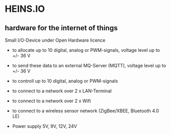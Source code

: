 HEINS.IO
========

hardware for the internet of things
-----------------------------------

Small I/O-Device under Open Hardware licence 

- to allocate up to 10 digital, analog or PWM-signals, voltage level up to +/- 36 V
- to send these data to an external MQ-Server (MQTT), voltage level up to +/- 36 V

- to controll up to 10 digital, analog or PWM-signals
- to connect to a network over 2 x LAN-Terminal
- to connect to a network over 2 x Wifi

- to connect to a wireless sensor network (ZigBee/XBEE, Bluetooth 4.0 LE)

- Power supply 5V, 9V, 12V, 24V
